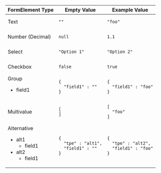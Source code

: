 <table>
<thead>
<tr>
<th>FormElement Type</th>
<th>Empty Value</th>
<th>Example Value</th>
</tr>
</thead>
<tbody>
<tr>
<td>Text</td>
<td><pre><code class="language-json">""</code></pre></td>
<td><pre><code class="language-json">"foo"</code></pre></td>
</tr>
<tr>
<td>Number (Decimal)</td>
<td><pre><code class="language-json">null</code></pre></td>
<td><pre><code class="language-json">1.1</code></pre></td>
</tr>
<tr>
<td>Select</td>
<td><pre><code class="language-json">"Option 1"</code></pre></td>
<td><pre><code class="language-json">"Option 2"</code></pre></td>
</tr>
<tr>
<td>Checkbox</td>
<td><pre><code class="language-json">false</code></pre></td>
<td><pre><code class="language-json">true</code></pre></td>
</tr>
<tr>
<td>Group
<ul>
  <li>field1</li>
</ul></td>
<td><pre><code class="language-json">{
  "field1" : ""
}</code></pre></td>
<td><pre><code class="language-json">{
  "field1" : "foo"
}</code></pre></td>
</tr>
<tr>
<td>Multivalue</td>
<td><pre><code class="language-json">[
]</code></pre></td>
<td><pre><code class="language-json">[
  "foo"
]</code></pre></td>
</tr>
<tr>
<td>Alternative
<ul>
  
<li>
  alt1
  <ul>
    <li>field1</li>
  </ul>
</li>
           
<li>
  alt2
  <ul>
    <li>field1</li>
  </ul>
</li>
           
</ul></td>
<td><pre><code class="language-json">{
  "tpe" : "alt1",
  "field1" : ""
}</code></pre></td>
<td><pre><code class="language-json">{
  "tpe" : "alt2",
  "field1" : "foo"
}</code></pre></td>
</tr>
</tbody>
</table>